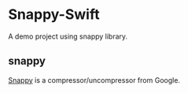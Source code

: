 # Snappy-Swift

A demo project using snappy library.

## snappy

[Snappy](https://github.com/google/snappy) is a compressor/uncompressor from Google.



